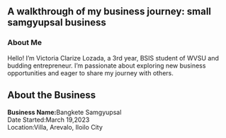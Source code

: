 <!DOCTYPE html>
<html lang="en">
<head>
    <meta charset="UTF-8">
    <meta name="viewport" content="width=device-width, initial-scale=1.0">
  </head>
<body>
    <p>
    <h2>A walkthrough of my business journey: small samgyupsal business</h2>
        <h3> About Me</h3>
 <p>Hello! I’m Victoria Clarize Lozada, a 3rd year, BSIS student of WVSU and budding entrepreneur. I’m passionate about exploring new business opportunities and eager to share my journey with others.</p>

<h2 id="deets"> About the Business</h2>
<p>
	<strong>Business Name:</strong>Bangkete Samgyupsal<br>
	Date Started:March 19,2023<br>
 	Location:Villa, Arevalo, Iloilo City
	
</p>
 

</body>
</html>
